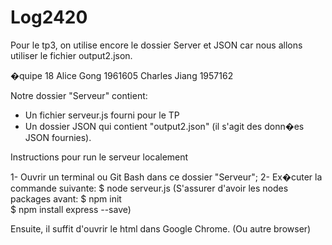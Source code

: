 # Log2420

Pour le tp3, on utilise encore le dossier Server et JSON car nous allons utiliser le fichier output2.json.

�quipe 18
Alice Gong    1961605
Charles Jiang 1957162

Notre dossier "Serveur" contient:
- Un fichier serveur.js fourni pour le TP
- Un dossier JSON qui contient "output2.json" (il s'agit des donn�es JSON fournies).


Instructions pour run le serveur localement

1- Ouvrir un terminal ou Git Bash dans ce dossier "Serveur";
2- Ex�cuter la commande suivante: $ node serveur.js 
   (S'assurer d'avoir les nodes packages avant: $ npm init  
						$ npm install express --save)


Ensuite, il suffit d'ouvrir le html dans Google Chrome. (Ou autre browser)


